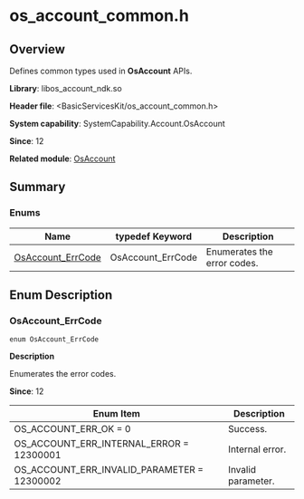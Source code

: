 # os_account_common.h

## Overview

Defines common types used in **OsAccount** APIs.

**Library**: libos_account_ndk.so

**Header file**: <BasicServicesKit/os_account_common.h>

**System capability**: SystemCapability.Account.OsAccount

**Since**: 12

**Related module**: [OsAccount](capi-osaccount.md)

## Summary

### Enums

| Name| typedef Keyword| Description|
| -- | -- | -- |
| [OsAccount_ErrCode](#osaccount_errcode) | OsAccount_ErrCode | Enumerates the error codes.|

## Enum Description

### OsAccount_ErrCode

```
enum OsAccount_ErrCode
```

**Description**

Enumerates the error codes.

**Since**: 12

| Enum Item| Description|
| -- | -- |
| OS_ACCOUNT_ERR_OK = 0 | Success.|
| OS_ACCOUNT_ERR_INTERNAL_ERROR = 12300001 | Internal error.|
| OS_ACCOUNT_ERR_INVALID_PARAMETER = 12300002 | Invalid parameter.|
